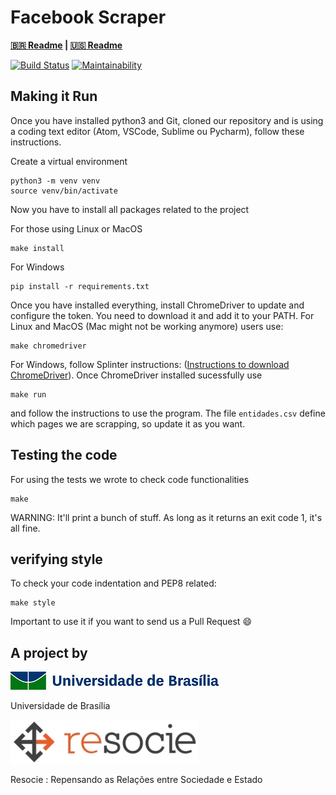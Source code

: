 # Facebook Scraper

**[:brazil: Readme](../../../../README.md) | [:us: Readme](./README.md)**

[![Build Status](https://travis-ci.org/unb-cic-esw/facebook-page-post-scraper.svg?branch=master)](https://travis-ci.org/unb-cic-esw/facebook-page-post-scraper)
[![Maintainability](https://api.codeclimate.com/v1/badges/6d78fb4221b49847ca9c/maintainability)](https://codeclimate.com/github/unb-cic-esw/facebook-page-post-scraper/maintainability)

## Making it Run

Once you have installed python3 and Git, cloned our repository and is using
a coding text editor (Atom, VSCode, Sublime ou Pycharm), follow these instructions.

Create a virtual environment

```
python3 -m venv venv
source venv/bin/activate
```

Now you have to install all packages related to the project

For those using Linux or MacOS

```
make install
```

For Windows

```
pip install -r requirements.txt
```

Once you have installed everything, install ChromeDriver to update and
configure the token. You need to download it and add it to your PATH.
For Linux and MacOS (Mac might not be working anymore) users use:

```
make chromedriver
```

For Windows, follow Splinter instructions:
([Instructions to download ChromeDriver](https://splinter.readthedocs.io/en/latest/drivers/chrome.html)).
Once ChromeDriver installed sucessfully use

```
make run
```

and follow the instructions to use the program. The file `entidades.csv` define
which pages we are scrapping, so update it as you want.

## Testing the code

For using the tests we wrote to check code functionalities

```
make
```

WARNING: It'll print a bunch of stuff. As long as it returns an exit code 1,
it's all fine.

## verifying style

To check your code indentation and PEP8 related:

```
make style
```

Important to use it if you want to send us a Pull Request :smile:

## A project by


[![alt text][unb]](https://www.unb.br/)

[unb]:../../../Images/logo_unb.png

Universidade de Brasília


[![alt text][resocie]](https://www.resocie.org/)

[resocie]:../../../Images/resocie.jpg

Resocie : Repensando as Relações entre Sociedade e Estado



